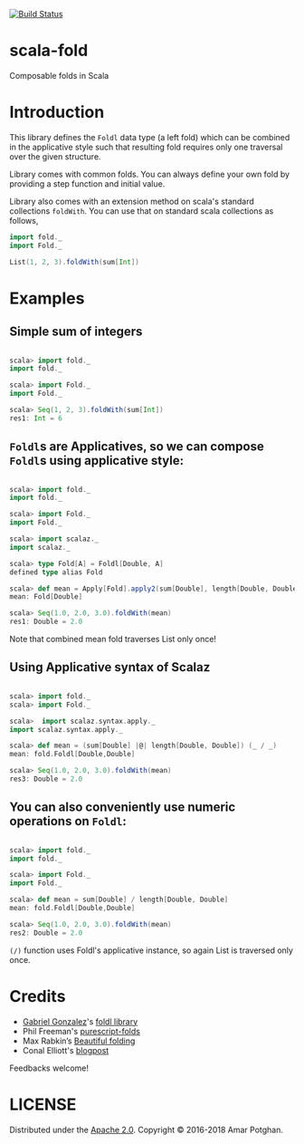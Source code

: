 [![Build Status](https://travis-ci.org/amarpotghan/scala-fold.svg?branch=master)](https://travis-ci.org/amarpotghan/scala-fold)
# scala-fold
Composable folds in Scala

# Introduction

This library defines the `Foldl` data type (a left fold) which can be combined in the applicative style such that resulting
fold requires only one traversal over the given structure.

Library comes with common folds. You can always define your own fold by providing a step function and initial value.

Library also comes with an extension method on scala's standard collections `foldWith`. You can use that on standard scala collections as follows,

```scala
import fold._
import Fold._

List(1, 2, 3).foldWith(sum[Int])

```

# Examples

## Simple sum of integers

```scala

scala> import fold._
import fold._

scala> import Fold._
import Fold._

scala> Seq(1, 2, 3).foldWith(sum[Int])
res1: Int = 6

```

## `Foldl`s are Applicatives, so we can compose `Foldl`s using applicative style:

```scala

scala> import fold._
import fold._

scala> import Fold._
import Fold._

scala> import scalaz._
import scalaz._

scala> type Fold[A] = Foldl[Double, A]
defined type alias Fold

scala> def mean = Apply[Fold].apply2(sum[Double], length[Double, Double])(_ / _)
mean: Fold[Double]

scala> Seq(1.0, 2.0, 3.0).foldWith(mean)
res1: Double = 2.0

```
Note that combined mean fold traverses List only once!

## Using Applicative syntax of Scalaz

```scala

scala> import fold._
scala> import Fold._

scala>  import scalaz.syntax.apply._
import scalaz.syntax.apply._

scala> def mean = (sum[Double] |@| length[Double, Double]) (_ / _)
mean: fold.Foldl[Double,Double]

scala> Seq(1.0, 2.0, 3.0).foldWith(mean)
res3: Double = 2.0

```
## You can also conveniently use numeric operations on `Foldl`:

```scala

scala> import fold._
import fold._

scala> import Fold._
import Fold._

scala> def mean = sum[Double] / length[Double, Double]
mean: fold.Foldl[Double,Double]

scala> Seq(1.0, 2.0, 3.0).foldWith(mean)
res2: Double = 2.0

```
`(/)` function uses Foldl's applicative instance, so again List is traversed only once.


# Credits

* [Gabriel Gonzalez](https://github.com/Gabriel439)'s [foldl library](https://hackage.haskell.org/package/foldl)
* Phil Freeman's [purescript-folds](https://github.com/paf31/purescript-folds)
* Max Rabkin’s [Beautiful folding](http://squing.blogspot.sg/2008/11/beautiful-folding.html)
* Conal Elliott's [blogpost](http://conal.net/blog/posts/another-lovely-example-of-type-class-morphisms)


Feedbacks welcome!

# LICENSE

Distributed under the [Apache 2.0](LICENSE).
Copyright © 2016-2018 Amar Potghan.

